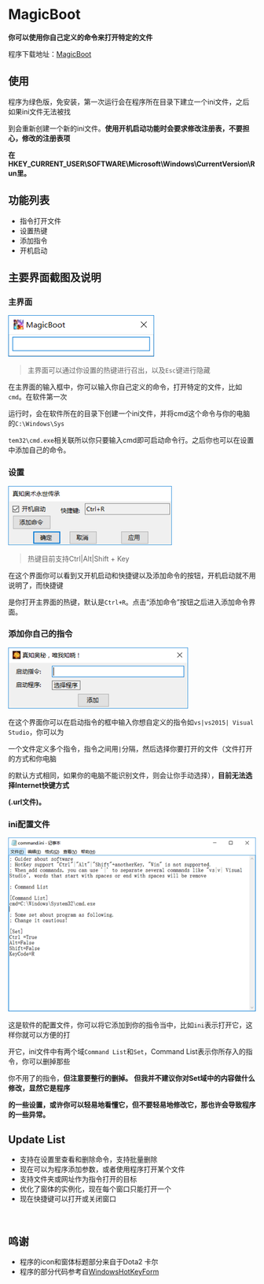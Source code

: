 # MagicBoot

**你可以使用你自己定义的命令来打开特定的文件**

程序下载地址：[MagicBoot](https://github.com/Jack54s/MagicBoot/blob/master/CommandStartProgram/bin/Release/app.publish/MagicBoot.exe)

## 使用

程序为绿色版，免安装，第一次运行会在程序所在目录下建立一个ini文件，之后如果ini文件无法被找  

到会重新创建一个新的ini文件。**使用开机启动功能时会要求修改注册表，不要担心，修改的注册表项**

**在HKEY_CURRENT_USER\SOFTWARE\Microsoft\Windows\CurrentVersion\Run里。**

## 功能列表

* 指令打开文件
* 设置热键
* 添加指令
* 开机启动

## 主要界面截图及说明

### 主界面

![主界面](https://github.com/Jack54s/MagicBoot/blob/master/SoftwareSnap/MainForm.png)  

> 主界面可以通过你设置的热键进行召出，以及`Esc`键进行隐藏

在主界面的输入框中，你可以输入你自己定义的命令，打开特定的文件，比如`cmd`。在软件第一次  

运行时，会在软件所在的目录下创建一个ini文件，并将cmd这个命令与你的电脑的`C:\Windows\Sys`  

`tem32\cmd.exe`相关联所以你只要输入cmd即可启动命令行。之后你也可以在设置中添加自己的命令。


### 设置

![设置](https://github.com/Jack54s/MagicBoot/blob/master/SoftwareSnap/Set.png)

> 热键目前支持Ctrl|Alt|Shift + Key

在这个界面你可以看到又开机启动和快捷键以及添加命令的按钮，开机启动就不用说明了，而快捷键  

是你打开主界面的热键，默认是`Ctrl+R`。点击“添加命令”按钮之后进入添加命令界面。


### 添加你自己的指令

![添加命令](https://github.com/Jack54s/MagicBoot/blob/master/SoftwareSnap/addCommand.png)

在这个界面你可以在启动指令的框中输入你想自定义的指令如`vs|vs2015| Visual Studio`，你可以为  

一个文件定义多个指令，指令之间用`|`分隔，然后选择你要打开的文件（文件打开的方式和你电脑  

的默认方式相同，如果你的电脑不能识别文件，则会让你手动选择），**目前无法选择Internet快键方式**

**(.url文件)。**


### ini配置文件

![ini配置文件](https://github.com/Jack54s/MagicBoot/blob/master/SoftwareSnap/ini.png)

这是软件的配置文件，你可以将它添加到你的指令当中，比如`ini`表示打开它，这样你就可以方便的打  

开它，ini文件中有两个域`Command List`和`Set`，Command List表示你所存入的指令，你可以删掉那些  

你不用了的指令，**但注意要整行的删掉。** **但我并不建议你对Set域中的内容做什么修改，显然它是程序**

**的一些设置，或许你可以轻易地看懂它，但不要轻易地修改它，那也许会导致程序的一些异常。**

## Update List

* 支持在设置里查看和删除命令，支持批量删除
* 现在可以为程序添加参数，或者使用程序打开某个文件
* 支持文件夹或网址作为指令打开的目标
* 优化了窗体的实例化，现在每个窗口只能打开一个
* 现在快捷键可以打开或关闭窗口

<br/>

## 鸣谢

* 程序的icon和窗体标题部分来自于Dota2 卡尔
* 程序的部分代码参考自[WindowsHotKeyForm](https://github.com/yuanliwei/WindowsHotKeyForm)
